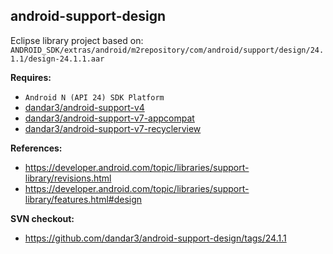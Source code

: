 ## android-support-design

Eclipse library project based on:<br/>
`ANDROID_SDK/extras/android/m2repository/com/android/support/design/24.1.1/design-24.1.1.aar`

**Requires:**
- `Android N (API 24) SDK Platform`
- [dandar3/android-support-v4](https://github.com/dandar3/android-support-v4)
- [dandar3/android-support-v7-appcompat](https://github.com/dandar3/android-support-v7-appcompat)
- [dandar3/android-support-v7-recyclerview](https://github.com/dandar3/android-support-v7-recyclerview)

**References:**
- https://developer.android.com/topic/libraries/support-library/revisions.html
- https://developer.android.com/topic/libraries/support-library/features.html#design

**SVN checkout:**
- https://github.com/dandar3/android-support-design/tags/24.1.1